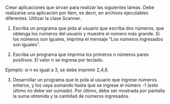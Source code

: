 Crear aplicaciones que sirvan para realizar las siguientes tareas.
Debe realizarse una aplicación por ítem, es decir, en archivos ejecutables diferentes. Utilizar la clase Scanner.

1. Escriba un programa que pida al usuario que escriba dos números,
que obtenga los números del usuario y muestre el número más grande.
Si los números son iguales, imprima el mensaje “Los números ingresados son iguales”.

2. Escriba un programa que imprima los primeros n números pares positivos.
El valor n se ingresa por teclado.

Ejemplo: si n es igual a 3, se debe imprimir 2,4,6.

3. Desarrollar un programa que le pida al usuario que ingrese números enteros,
y los vaya sumando hasta que se ingrese el número -1 (este último no debe ser sumado).
Por último, debe ser mostrada por pantalla la suma obtenida y la cantidad 
de números ingresados.




